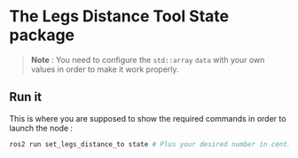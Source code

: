 # The Legs Distance Tool State package

> **Note** : You need to configure the `std::array` `data` with your own values in order to make it work properly.

## Run it
This is where you are supposed to show the required commands in order to launch the node : 
```bash
ros2 run set_legs_distance_to state # Plus your desired number in centimeters (In example: 14, for 14 cm). 
